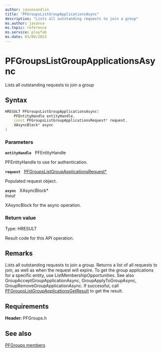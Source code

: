 ```yaml
---
author: jasonsandlin
title: "PFGroupsListGroupApplicationsAsync"
description: "Lists all outstanding requests to join a group"
ms.author: jasonsa
ms.topic: reference
ms.service: playfab
ms.date: 03/09/2023
---
```


# PFGroupsListGroupApplicationsAsync  

Lists all outstanding requests to join a group  

## Syntax  
  
```cpp
HRESULT PFGroupsListGroupApplicationsAsync(  
    PFEntityHandle entityHandle,  
    const PFGroupsListGroupApplicationsRequest* request,  
    XAsyncBlock* async  
)  
```  
  
### Parameters  
  
**`entityHandle`** &nbsp; PFEntityHandle  
  
PFEntityHandle to use for authentication.  
  
**`request`** &nbsp; [PFGroupsListGroupApplicationsRequest*](../../pfgroupstypes/structs/pfgroupslistgroupapplicationsrequest.md)  
  
Populated request object.  
  
**`async`** &nbsp; XAsyncBlock*  
*_Inout_*  
  
XAsyncBlock for the async operation.  
  
  
### Return value
Type: HRESULT
  
Result code for this API operation.
  
## Remarks  
  
Lists all outstanding requests to join a group. Returns a list of all requests to join, as well as when the request will expire. To get the group applications for a specific entity, use ListMembershipOpportunities. See also GroupAcceptGroupApplicationAsync, GroupApplyToGroupAsync, GroupRemoveGroupApplicationAsync. If successful, call [PFGroupsListGroupApplicationsGetResult](pfgroupslistgroupapplicationsgetresult.md) to get the result.
  
## Requirements  
  
**Header:** PFGroups.h
  
## See also  
[PFGroups members](../pfgroups_members.md)  

  
  
